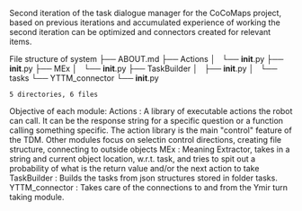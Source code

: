 Second iteration of the task dialogue manager for the CoCoMaps project,
based on previous iterations and accumulated experience of working the
second iteration can be optimized and connectors created for relevant 
items.

File structure of system 
	├── ABOUT.md
	├── Actions
	│   └── __init__.py
	├── __init__.py
	├── MEx
	│   └── __init__.py
	├── TaskBuilder
	│   ├── __init__.py
	│   └── tasks
	└── YTTM_connector
	    └── __init__.py

	5 directories, 6 files

Objective of each module: 
	Actions : A library of executable actions the robot can 
		call. It can be the response string for a specific
		question or a function calling something specific. 
		The action library is the main "control" feature of 
		the TDM. Other modules focus on selectin control
		directions, creating file structure, connecting to
		outside objects
	MEx : Meaning Extractor, takes in a string and current object
		location, w.r.t. task, and tries to spit out a probability
		of what is the return value and/or the next action to
		take
	TaskBuilder : Builds the tasks from json structures stored in folder
		tasks. 
	YTTM_connector : Takes care of the connections to and from the 
		Ymir turn taking module. 

